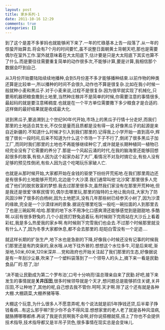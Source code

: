 ```yaml
---
layout: post
title: 家乡系列-1
date: 2011-10-16 12:29
comments: true
categories: []
---
```

<p>到了这个是差不多爹妈也就能够闲下来了.一年的忙碌基本上告一段落了.从一年的惊蛰开始算去.将会有7个月的时间要忙,虽不说整日面朝黄土背朝天吧,那也是需要偶尔在室外工作.室外就意味着在大太阳底下,估计要是只是大太阳底下其实也算不了什么.而是要往往需要重复简单的动作很多次,不能够计算,要是计算,我相信那个数据会吓到自己.</p> <p>从3月份开始要陆陆续续地播种,会到5月份差不多才能够播种结束.以前作物的种类还算是比较单一,所以播种的时间不会很久,动作也不算是很复杂.比如在我小时候一般就种小麦和黑瓜子.对于小麦来说,过程不是很复杂.因为很早就实现了机械化,只要用机器把粮食撒到土地里,当然种庄稼并不是简单的时候,你需要注意的事情很多,最起码的就是要注意稀稠度.也就是在一个平方单位需要撒下多少粮食才是合适的.这样做的最好结果就是收成最大化.</p><!--more--><p>说到黑瓜子,要追溯到上个世纪90年代开始,市场上的黑瓜子行情十分走好,而我们那里的土地适合其生长,不仅仅是量而且质都是没有得一说.好像黑瓜子的起源是来自近新疆的.不知道什么时候才引入到我们那里的.记得我上小学开始一直到高中,辉煌了很长一段时间,后来不知道为什么这个市场一下子不行了,倒闭了很多黑瓜子加工厂,而同时我们那里的土地也不再能够继续种它了,或许就是长期种植同一植物已经完全没有了它需要的养分了.那是一个风起云涌的时代,在我的脑海里还能够回想起很多的故事,有些人因为这个起家办起了大厂,看情况不对及时搞它业,有些人没有足够的预见性倒闭,有些人因为这个吃喝玩乐家破人亡.</p> <p>也就是从那时候开始,大家都开始在金钱的驱使下纷纷开荒拓地.在我们那里周边还是有很多的土地能够开荒的,北边是个大沙漠.我们通常叫他’北沙窝’.那里很多人完成了他们的脱贫致富的梦想.我去过那里很多次,虽然我们家没有在那里开荒种地,但是我还是很爱’体察民情’的,偶尔去哪里玩,那里的独特的土地让我向往,大家为了防风固沙种了很多的白杨树,因为土地肥沃,没有几年那些树已经参天小树了,因为沙漠的缘故,完全是一个沙漠绿洲的景象.据说在哪里吃饭一般吃一碗拉面的人到那里去了也是三碗起啊.哈哈.那里的地下水不用净化口感爽滑还能够感觉到是甜甜地.多酷啊.以前有很多野兔的.几个小屁孩打野兔追着玩.有时候刚下完雨站在大沙丘上看着彩虹,我是多么热爱我的家乡啊.有时候刚下完雪我们也会去.不过那个时候那里就没有什么人了,因为冬季大家都休息,都不会去那里的.皑皑白雪没有一个足迹….</p> <p>就这样长期的扩张生产,地下水也是急剧的下降,好像我小时候还没有记事的时候我们那里还是有趵突泉的,泉水哦.从地下往外冒的.想想这个水位多牛,可是后来呢,渐渐地,50米,60米,120米深井….党和政府也开始关注起了我们那里的生态,好像据说是有一年刮沙尘暴,吹来了一个塑料袋落到了一个领导人的头上,摘下来一看是民勤食品厂的.怒了,治!</p> <p>‘决不能让民勤成为第二个罗布泊’,口号十分响亮!温总理亲自来了民勤.好吧,接下来发生的事情就是<strong>关井压田</strong>,很多时候领导就是个天才,想问题总是能够抓住关键,关井压田,不让种地了,其他的呢,自己想去我不管你.呵呵.天才啊.除了这个还有就是各种大棚.大棚蔬菜,大棚养猪等等.</p> <p>大棚这个玩意,为什么很多人不愿意弄呢,有个说法就是前5年挣钱还贷,后半辈子挣钱看病…有这么邪乎嘛?至少你不会不得风湿.想想家里的老人老了就是各种风湿病,腿胳膊哪哪都疼.再说了我是农民啊我不会啊,好你说搭棚就搭,搭上了你也不会提供技术指导,技术指导都又是半吊子货色,很多事情在现实总是会变味儿.</p>

